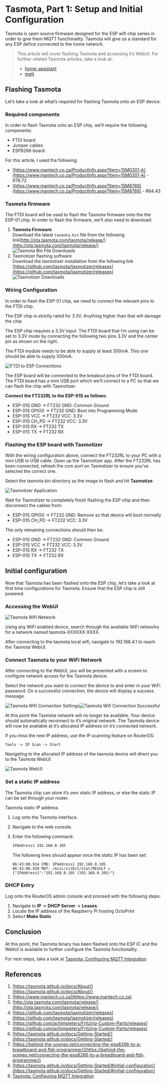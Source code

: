 # Tasmota, Part 1: Setup and Initial Configuration

Tasmota is open source firmware designed for the ESP wifi chip series in order to give them MQTT functionality. Tasmota will give us a standard for any ESP defice connected to the home network.

> This article will cover flashing Tasmota and accessing it’s WebUI. For further related Tasmota articles, take a look at:
>
> * [home-assistant](/wiki/label/home-assistant)
> * [mqtt](/wiki/label/mqtt)

<!-- Table of Contents -->

## Flashing Tasmota

Let’s take a look at what’s required for flashing Tasmota onto an ESP device.

### Required components

In order to flash Tasmota onto an ESP chip, we’ll require the following components:

* FTDI board
* Jumper cables
* ESP8266 board

For this article, I used the following:

* [https://www.mantech.co.za/ProductInfo.aspx?Item=15M0301-A](https://www.mantech.co.za/ProductInfo.aspx?Item=15M0301-A) - R76.72
* [https://www.mantech.co.za/ProductInfo.aspx?Item=15M8769](https://www.mantech.co.za/ProductInfo.aspx?Item=15M8769) - R64.43

### Tasmota firmware

The FTDI board will be used to flash the Tasmota firmware onto the the ESP-01 chip. In order to flash the firmware, we’ll also need to download:

1. **Tasmota Firmware**  
    Download the latest `tasmota.bin` file from the following link[http://ota.tasmota.com/tasmota/release/](http://ota.tasmota.com/tasmota/release/)
    ![Tasmota Bin File Downloads](./tasmota-1-setup-images/8159261.png?width=578)
2. Tasmotizer flashing software  
    Download the tasmotizer installation from the following link [https://github.com/tasmota/tasmotizer/releases](https://github.com/tasmota/tasmotizer/releases)
    ![Tasmotizer Downloads](./tasmota-1-setup-images/8454147.png)

### Wiring Configuration

In order to flash the ESP-01 chip, we need to connect the relevant pins to the FTDI chip.

The ESP chip is strictly rated for 3.3V. Anything higher than that will damage the chip

The ESP chip requires a 3.3V input. The FTDI board that I’m using can be set to 3.3V mode by connecting the following two pins 3.3V and the center pin as shown on the right.

The FTDI module needs to be able to supply at least 300mA. This one should be able to supply 500mA.

![FTDI to ESP Connections](./tasmota-1-setup-images/9535497.jpg?width=272)

The ESP board will be connected to the breakout pins of the FTDI board. The FTDI board has a mini USB port which we’ll connect to a PC so that we can flash the chip with Tasmotizer.

**Connect the FT232RL to the ESP-01S as follows:**

* ESP-01S GND → FT232 GND: Common Ground
* ESP-01S GPIO0 → FT232 GND: Boot into Programming Mode
* ESP-01S VCC → FT232 VCC: 3.3V
* ESP-01S CH\_PD → FT232 VCC: 3.3V
* ESP-01S RX → FT232 TX
* ESP-01S TX → FT232 RX

### Flashing the ESP board with Tasmotizer

With the wiring configuration above, connect the FT232RL to your PC with a mini USB to USB cable. Open up the Tasmotizer app. After the FT232RL has been connected, refresh the com port on Tasmotizer to ensure you’ve selected the correct one.

Select the tasmota bin directory as the image to flash and hit **Tazmotize**.

![Tasmotizer Application](./tasmota-1-setup-images/9469959.png)

Wait for Tasmotizer to completely finish flashing the ESP chip and then disconnect the cables from:

* ESP-01S GPIO0 → FT232 GND: Remove so that device will boot normally
* ESP-01S CH\_PD → FT232 VCC: 3.3V

The only remaining connections should then be:

* ESP-01S GND → FT232 GND: Common Ground
* ESP-01S VCC → FT232 VCC: 3.3V
* ESP-01S RX → FT232 TX
* ESP-01S TX → FT232 RX

## Initial configuration

Now that Tasmota has been flashed onto the ESP chip, let’s take a look at first time configurations for Tasmota. Ensure that the ESP chip is still powered.

### Accessing the WebUI

![Tasmota Wifi Network](./tasmota-1-setup-images/10125315.jpeg?width=204)

Using any WiFi enabled device, search through the available WiFi networks for a network named tasmota-XXXXXX-XXXX.

After connecting to the tasmota local wifi, navigate to 192.168.4.1 to reach the Tasmota WebUI.

### Connect Tasmota to your WiFi Network

After connecting to the WebUI, you will be presented with a screen to configure network access for the Tasmota device.

Select the network you want to connect the device to and enter in your WiFi password. On a successful connection, the device will display a success message.

![Tasmota Wifi Connection Settings](./tasmota-1-setup-images/9994245.jpeg?width=340)![Tasmota Wifi Connection Successful](./tasmota-1-setup-images/9469965.jpeg?width=340)

At this point the Tasmota network will no longer be available. Your device should automatically reconnect to it’s original network. The Tasmota device will now be available at it’s allocated IP address on it’s connected network.

If you miss the new IP address, use the IP scanning feature on RouterOS:

`Tools -> IP Scan -> Start`

Navigating to the allocated IP address of the tasmota device will direct you to the Tasmota WebUI:

![Tasmota WebUI](./tasmota-1-setup-images/10584071.jpeg?width=204)

### Set a static IP address

The Tasmota chip can store it’s own static IP address, or else the static IP can be set through your router.

Tasmota static IP address.

1. Log onto the Tasmota interface.
2. Navigate to the web console.
3. Enter the following command:

    ```bash
    IPAddress1 192.168.0.105
    ```

    The following lines should appear once the static IP has been set:

    ```log
    06:43:00.914 CMD: IPAddress1 192.168.0.105
    06:43:00.920 MQT: /misc/sitbit/stat/RESULT = {"IPAddress1":"192.168.0.105 (192.168.0.105)"}
    ```

### DHCP Entry

Log onto the RouterOS admin console and proceed with the following steps:

1. Navigate to **IP** → **DHCP Server** → **Leases**.
2. Locate the IP address of the Raspberry Pi hosting OctoPrint
3. Select **Make Static**

## Conclusion

At this point, the Tasmota binary has been flashed onto the ESP IC and the WebUI is available to further configure the Tasmota functionality.

For next steps, take a look at [Tasmota: Configuring MQTT Integration](10846209.html)

## References

1. [https://tasmota.github.io/docs/About/](https://tasmota.github.io/docs/About/)
2. [https://www.mantech.co.za](https://www.mantech.co.za)
3. [http://ota.tasmota.com/tasmota/release/](http://ota.tasmota.com/tasmota/release/)
4. [https://github.com/tasmota/tasmotizer/releases](https://github.com/tasmota/tasmotizer/releases)
5. [https://github.com/achimpieters/Fritzing-Custom-Parts/releases](https://github.com/achimpieters/Fritzing-Custom-Parts/releases)
6. [https://tasmota.github.io/docs/Getting-Started/](https://tasmota.github.io/docs/Getting-Started/)
7. [https://behind-the-scenes.net/connecting-the-esp8266-to-a-breadboard-and-ftdi-programmer/](https://behind-the-scenes.net/connecting-the-esp8266-to-a-breadboard-and-ftdi-programmer/)
8. [https://tasmota.github.io/docs/Getting-Started/#initial-configuration](https://tasmota.github.io/docs/Getting-Started/#initial-configuration)
9. [Tasmota: Configuring MQTT Integration](10846209.html)
